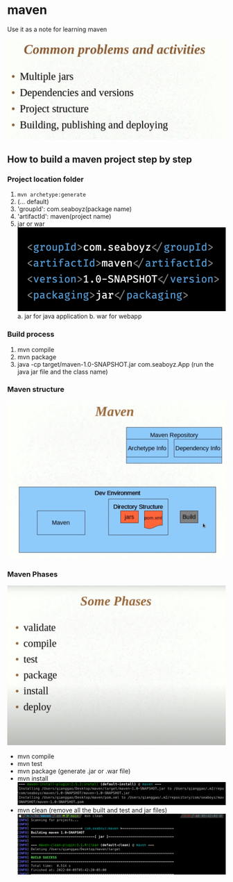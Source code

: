 # maven

Use it as a note for learning maven

![](./images/Screen%20Shot%202022-04-09%20at%203.20.48%20AM.png)

## How to build a maven project step by step

### Project location folder

1. `mvn archetype:generate`
2. (... default)
3. 'groupId': com.seaboyz(package name)
4. 'artifactId': maven(project name)
5. <packaging>jar</packaging> or <packaging>war</packaging>
   ![](./images/Screen%20Shot%202022-04-09%20at%203.59.50%20AM.png)
   a. jar for java application
   b. war for webapp

### Build process

1. mvn compile
2. mvn package
3. java -cp target/maven-1.0-SNAPSHOT.jar com.seaboyz.App (run the java jar file and the class name)

### Maven structure

![](./images/Screen%20Shot%202022-04-09%20at%204.31.59%20AM.png)

### Maven Phases

![](./images/Screen%20Shot%202022-04-09%20at%205.26.48%20AM.png)

- mvn compile
- mvn test
- mvn package (generate .jar or .war file)
- mvn install
  ![](./images/Screen%20Shot%202022-04-09%20at%205.36.36%20AM.png)
- mvn clean (remove all the built and test and jar files)
  ![](./images/Screen%20Shot%202022-04-09%20at%205.43.12%20AM.png)
